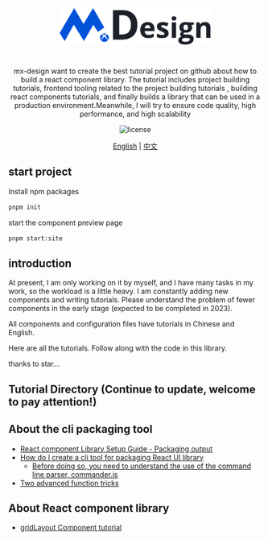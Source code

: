 <div align="center" style="margin-bottom: 24px">
    <img alt="Mx Design Logo" width="300" src="./assets/logo.png"/>
</div>

<div align="center">
<br />
mx-design want to create the best tutorial project on github about how to build a react component library. The tutorial includes project building tutorials, frontend tooling related to the project building tutorials , building react components tutorials, and finally builds a library that can be used in a production environment.Meanwhile, I will try to ensure code quality, high performance, and high scalability
<br />

![license](https://img.shields.io/badge/license-MIT-blue.svg)

</div>

<div align="center">

[English](./README.md) | [中文](./README.zh.md)

</div>

## start project

Install npm packages

```bash
pnpm init
```
start the component preview page

```bash
pnpm start:site
```

## introduction

At present, I am only working on it by myself, and I have many tasks in my  work, so the workload is a little heavy. I am constantly adding new components and writing tutorials. Please understand the problem of fewer components in the early stage (expected to be completed in 2023).

All components and configuration files have tutorials in Chinese and English.

Here are all the tutorials. Follow along with the code in this library.

thanks to star...

## Tutorial Directory (Continue to update, welcome to pay attention!)

## About the cli packaging tool

- [React component Library Setup Guide - Packaging output](./tutorial/mx-design-cli/theory/README.md)
- [How do I create a cli tool for packaging React UI library](./tutorial/mx-design-cli/cli/README.md)
  - [Before doing so, you need to understand the use of the command line parser, commander.js](https://github.com/tj/commander.js/blob/master/Readme.md)
- [Two advanced function tricks](./tutorial/mx-design-cli/tricks/README.md)


## About React component library

- [gridLayout Component tutorial](./tutorial/mx-deisgn-ui/gridLayout/README.md)
